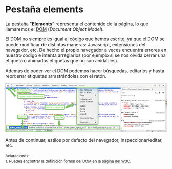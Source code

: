 # Pestaña elements

La pestaña "**Elements**" representa el contenido de la página, lo que llamaremos el [DOM](https://es.wikipedia.org/wiki/Document_Object_Model) (*Document Object Model*).

El DOM no siempre es igual al código que hemos escrito, ya que el DOM se puede modificar de distintas maneras: Javascript, extensiones del navegador, etc. De hecho el propio navegador a veces encuentra errores en nuestro código e intenta arreglarlos (por ejemplo si se nos olvida cerrar una etiqueta o animados etiquetas que no son anidables).

Además de poder ver el DOM podemos hacer búsquedas, editarlos y hasta reordenar etiquetas arrastrándolas con el ratón.

![](../images/pestana_elements_2.png)

Antes de continuar, estilos por defecto del navegador, inspeccionar/editar, etc.

<small>Aclaraciones:</small><br>
<small>1. Puedes encontrar la definición formal del DOM en la [página del W3C](https://www.w3.org/DOM/).</small><br>